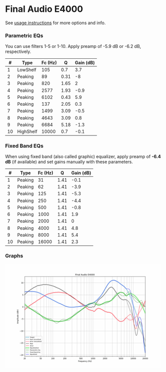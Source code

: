 # Final Audio E4000
See [usage instructions](https://github.com/jaakkopasanen/AutoEq#usage) for more options and info.

### Parametric EQs
You can use filters 1-5 or 1-10. Apply preamp of -5.9 dB or -6.2 dB, respectively.

|   # | Type      |   Fc (Hz) |    Q |   Gain (dB) |
|-----|-----------|-----------|------|-------------|
|   1 | LowShelf  |       105 | 0.7  |         3.7 |
|   2 | Peaking   |        89 | 0.31 |        -8   |
|   3 | Peaking   |       820 | 1.65 |         2   |
|   4 | Peaking   |      2577 | 1.93 |        -0.9 |
|   5 | Peaking   |      6102 | 0.43 |         5.9 |
|   6 | Peaking   |       137 | 2.05 |         0.3 |
|   7 | Peaking   |      1499 | 3.09 |        -0.5 |
|   8 | Peaking   |      4643 | 3.09 |         0.8 |
|   9 | Peaking   |      6684 | 5.18 |        -1.3 |
|  10 | HighShelf |     10000 | 0.7  |        -0.1 |

### Fixed Band EQs
When using fixed band (also called graphic) equalizer, apply preamp of **-6.4 dB** (if available) and set gains manually with these parameters.

|   # | Type    |   Fc (Hz) |    Q |   Gain (dB) |
|-----|---------|-----------|------|-------------|
|   1 | Peaking |        31 | 1.41 |        -0.1 |
|   2 | Peaking |        62 | 1.41 |        -3.9 |
|   3 | Peaking |       125 | 1.41 |        -5.3 |
|   4 | Peaking |       250 | 1.41 |        -4.4 |
|   5 | Peaking |       500 | 1.41 |        -0.8 |
|   6 | Peaking |      1000 | 1.41 |         1.9 |
|   7 | Peaking |      2000 | 1.41 |         0   |
|   8 | Peaking |      4000 | 1.41 |         4.8 |
|   9 | Peaking |      8000 | 1.41 |         5.4 |
|  10 | Peaking |     16000 | 1.41 |         2.3 |

### Graphs
![](./Final%20Audio%20E4000.png)
